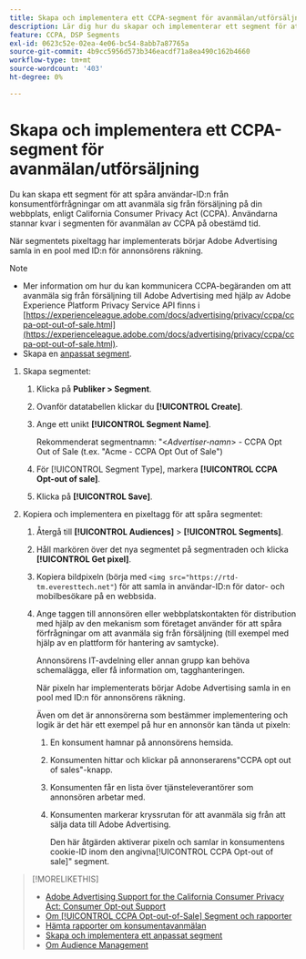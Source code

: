 ```yaml
---
title: Skapa och implementera ett CCPA-segment för avanmälan/utförsäljning
description: Lär dig hur du skapar och implementerar ett segment för att spåra användar-ID:n från konsumentförfrågningar om att avanmäla sig från försäljning.
feature: CCPA, DSP Segments
exl-id: 0623c52e-02ea-4e06-bc54-8abb7a87765a
source-git-commit: 4b9cc5956d573b346eacdf71a8ea490c162b4660
workflow-type: tm+mt
source-wordcount: '403'
ht-degree: 0%

---
```


# Skapa och implementera ett CCPA-segment för avanmälan/utförsäljning

Du kan skapa ett segment för att spåra användar-ID:n från konsumentförfrågningar om att avanmäla sig från försäljning på din webbplats, enligt California Consumer Privacy Act (CCPA). Användarna stannar kvar i segmenten för avanmälan av CCPA på obestämd tid.

När segmentets pixeltagg har implementerats börjar Adobe Advertising samla in en pool med ID:n för annonsörens räkning.

>[!NOTE]
>
>* Mer information om hur du kan kommunicera CCPA-begäranden om att avanmäla sig från försäljning till Adobe Advertising med hjälp av Adobe Experience Platform Privacy Service API finns i [https://experienceleague.adobe.com/docs/advertising/privacy/ccpa/ccpa-opt-out-of-sale.html](https://experienceleague.adobe.com/docs/advertising/privacy/ccpa/ccpa-opt-out-of-sale.html).
>* Skapa en [anpassat segment](/help/dsp/audiences/custom-segment-create.md).

1. Skapa segmentet:

   1. Klicka på **Publiker > Segment**.

   1. Ovanför datatabellen klickar du **[!UICONTROL Create]**.

   1. Ange ett unikt **[!UICONTROL Segment Name]**.

      Rekommenderat segmentnamn: &quot;&lt;*Advertiser-namn*> - CCPA Opt Out of Sale (t.ex. &quot;Acme - CCPA Opt Out of Sale&quot;)

   1. För [!UICONTROL Segment Type], markera **[!UICONTROL CCPA Opt-out of sale]**.

   1. Klicka på **[!UICONTROL Save]**.

1. Kopiera och implementera en pixeltagg för att spåra segmentet:

   1. Återgå till **[!UICONTROL Audiences]** > **[!UICONTROL Segments]**.

   1. Håll markören över det nya segmentet på segmentraden och klicka **[!UICONTROL Get pixel]**.

   1. Kopiera bildpixeln (börja med `<img src="https://rtd-tm.everesttech.net"`) för att samla in användar-ID:n för dator- och mobilbesökare på en webbsida.

   1. Ange taggen till annonsören eller webbplatskontakten för distribution med hjälp av den mekanism som företaget använder för att spåra förfrågningar om att avanmäla sig från försäljning (till exempel med hjälp av en plattform för hantering av samtycke).

      Annonsörens IT-avdelning eller annan grupp kan behöva schemalägga, eller få information om, tagghanteringen.

      När pixeln har implementerats börjar Adobe Advertising samla in en pool med ID:n för annonsörens räkning.

      Även om det är annonsörerna som bestämmer implementering och logik är det här ett exempel på hur en annonsör kan tända ut pixeln:

      1. En konsument hamnar på annonsörens hemsida.
      1. Konsumenten hittar och klickar på annonserarens&quot;CCPA opt out of sales&quot;-knapp.
      1. Konsumenten får en lista över tjänsteleverantörer som annonsören arbetar med.
      1. Konsumenten markerar kryssrutan för att avanmäla sig från att sälja data till Adobe Advertising.

         Den här åtgärden aktiverar pixeln och samlar in konsumentens cookie-ID inom den angivna[!UICONTROL CCPA Opt-out of sale]&quot; segment.

>[!MORELIKETHIS]
>
>* [Adobe Advertising Support for the California Consumer Privacy Act: Consumer Opt-out Support](/help/privacy/ccpa/ccpa-opt-out-of-sale.md)
>* [Om [!UICONTROL CCPA Opt-out-of-Sale] Segment och rapporter](ccpa-opt-out-about.md)
>* [Hämta rapporter om konsumentavanmälan](ccpa-opt-out-segment-report-retrieve.md)
>* [Skapa och implementera ett anpassat segment](custom-segment-create.md)
>* [Om Audience Management](audience-about.md)
